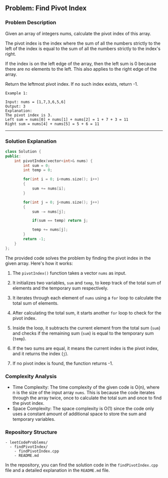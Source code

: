 
## Problem: Find Pivot Index

### Problem Description

Given an array of integers nums, calculate the pivot index of this array.

The pivot index is the index where the sum of all the numbers strictly to the left of the index is equal to the sum of all the numbers strictly to the index's right.

If the index is on the left edge of the array, then the left sum is 0 because there are no elements to the left. This also applies to the right edge of the array.

Return the leftmost pivot index. If no such index exists, return -1.

 
```
Example 1:

Input: nums = [1,7,3,6,5,6]
Output: 3
Explanation:
The pivot index is 3.
Left sum = nums[0] + nums[1] + nums[2] = 1 + 7 + 3 = 11
Right sum = nums[4] + nums[5] = 5 + 6 = 11
```
<hr>

### Solution Explanation

```cpp
class Solution {
public:
    int pivotIndex(vector<int>& nums) {
        int sum = 0;
        int temp = 0;

        for(int i = 0; i<nums.size(); i++)
        {
            sum += nums[i]; 
        }

        for(int j = 0; j<nums.size(); j++)
        {
            sum -= nums[j];

            if(sum == temp) return j;

            temp += nums[j];
        }
        return -1; 
    }
};
```

The provided code solves the problem by finding the pivot index in the given array. Here's how it works:

1. The `pivotIndex()` function takes a vector `nums` as input.

2. It initializes two variables, `sum` and `temp`, to keep track of the total sum of elements and the temporary sum respectively.

3. It iterates through each element of `nums` using a `for` loop to calculate the total sum of elements.

4. After calculating the total sum, it starts another `for` loop to check for the pivot index.

5. Inside the loop, it subtracts the current element from the total sum (`sum`) and checks if the remaining sum (`sum`) is equal to the temporary sum (`temp`).

6. If the two sums are equal, it means the current index is the pivot index, and it returns the index (`j`).

7. If no pivot index is found, the function returns -1.

### Complexity Analysis

- Time Complexity: The time complexity of the given code is O(n), where n is the size of the input array `nums`. This is because the code iterates through the array twice, once to calculate the total sum and once to find the pivot index.
- Space Complexity: The space complexity is O(1) since the code only uses a constant amount of additional space to store the sum and temporary variables.

### Repository Structure

```
- leetCodeProblems/
  - findPivotIndex/
    - findPivotIndex.cpp
    - README.md
```

In the repository, you can find the solution code in the `findPivotIndex.cpp` file and a detailed explanation in the `README.md` file.
